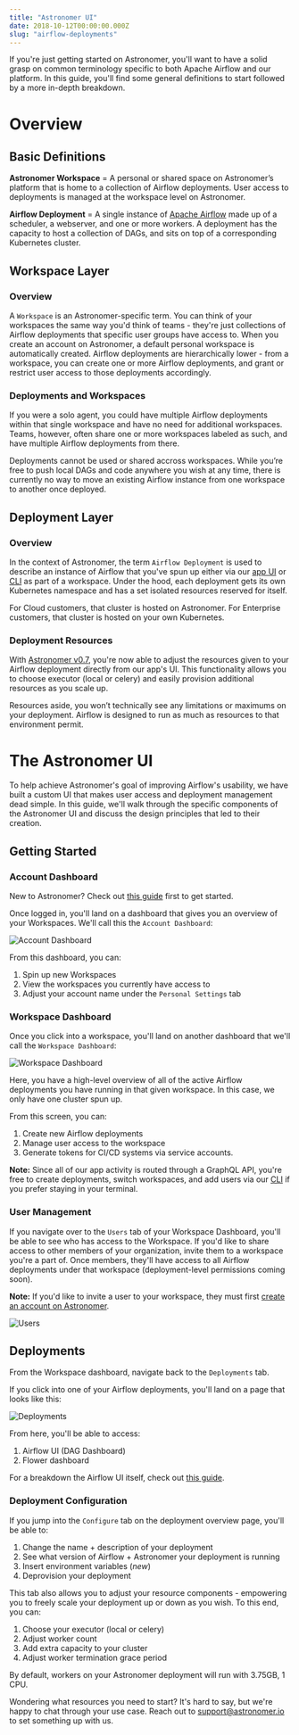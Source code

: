 ```yaml
---
title: "Astronomer UI"
date: 2018-10-12T00:00:00.000Z
slug: "airflow-deployments"
---
```


If you're just getting started on Astronomer, you'll want to have a solid grasp on common terminology specific to both Apache Airflow and our platform. In this guide, you'll find some general definitions to start followed by a more in-depth breakdown.

# Overview

## Basic Definitions 

**Astronomer Workspace** = A personal or shared space on Astronomer’s platform that is home to a collection of Airflow deployments. User access to deployments is managed at the workspace level on Astronomer.

**Airflow Deployment** = A single instance of [Apache Airflow](https://airflow.apache.org/) made up of a scheduler, a webserver, and one or more workers. A deployment has the capacity to host a collection of DAGs, and sits on top of a corresponding Kubernetes cluster.

## Workspace Layer

### Overview 
A `Workspace` is an Astronomer-specific term. You can think of your workspaces the same way you'd think of teams - they're just collections of Airflow deployments that specific user groups have access to. When you create an account on Astronomer, a default personal workspace is automatically created. Airflow deployments are hierarchically lower - from a workspace, you can create one or more Airflow deployments, and grant or restrict user access to those deployments accordingly.

### Deployments and Workspaces

If you were a solo agent, you could have multiple Airflow deployments within that single workspace and have no need for additional workspaces. Teams, however, often share one or more workspaces labeled as such, and have multiple Airflow deployments from there.

Deployments cannot be used or shared accross workspaces. While you’re free to push local DAGs and code anywhere you wish at any time, there is currently no way to move an existing Airflow instance from one workspace to another once deployed.

## Deployment Layer

### Overview

In the context of Astronomer, the term `Airflow Deployment` is used to describe an instance of Airflow that you've spun up either via our [app UI](https://astronomer.io/docs/overview) or [CLI](https://astronomer.io/docs/cli-getting-started) as part of a workspace. Under the hood, each deployment gets its own Kubernetes namespace and has a set isolated resources reserved for itself.

For Cloud customers, that cluster is hosted on Astronomer. For Enterprise customers, that cluster is hosted on your own Kubernetes.

### Deployment Resources

With [Astronomer v0.7](https://www.astronomer.io/blog/astronomer-v0-7-0-release-notes/), you're now able to adjust the resources given to your Airflow deployment directly from our app's UI. This functionality allows you to choose executor (local or celery) and easily provision additional resources as you scale up.

Resources aside, you won’t technically see any limitations or maximums on your deployment. Airflow is designed to run as much as resources to that environment permit.

# The Astronomer UI

To help achieve Astronomer's goal of improving Airflow's usability, we have built a custom UI that makes user access and deployment management dead simple. In this guide, we'll walk through the specific components of the Astronomer UI and discuss the design principles that led to their creation.

## Getting Started

### Account Dashboard

New to Astronomer? Check out [this guide](https://www.astronomer.io/docs/getting-started/) first to get started.

Once logged in, you'll land on a dashboard that gives you an overview of your Workspaces. We'll call this the `Account Dashboard`:

![Account Dashboard](https://s3.amazonaws.com/astronomer-cdn/website/img/guides/account_dashboard.png)

From this dashboard, you can:

1. Spin up new Workspaces
2. View the workspaces you currently have access to
3. Adjust your account name under the `Personal Settings` tab

### Workspace Dashboard 

Once you click into a workspace, you'll land on another dashboard that we'll call the `Workspace Dashboard`:

![Workspace Dashboard](https://s3.amazonaws.com/astronomer-cdn/website/img/guides/workspace_dashboard.png)

Here, you have a high-level overview of all of the active Airflow deployments you have running in that given workspace. In this case, we only have one cluster spun up. 

From this screen, you can:

1. Create new Airflow deployments
2. Manage user access to the workspace
3. Generate tokens for CI/CD systems via service accounts. 

**Note:** Since all of our app activity is routed through a GraphQL API, you're free to create deployments, switch workspaces, and add users via our [CLI](https://www.astronomer.io/docs/cli-getting-started/) if you prefer staying in your terminal.

### User Management

If you navigate over to the `Users` tab of your Workspace Dashboard, you'll be able to see who has access to the Workspace. If you'd like to share access to other members of your organization, invite them to a workspace you're a part of. Once members, they'll have access to all Airflow deployments under that workspace (deployment-level permissions coming soon).

**Note:** If you'd like to invite a user to your workspace, they must first [create an account on Astronomer](https://app.astronomer.cloud/signup).

![Users](https://s3.amazonaws.com/astronomer-cdn/website/img/guides/user_dashboard.png)

## Deployments

From the Workspace dashboard, navigate back to the `Deployments` tab.

If you click into one of your Airflow deployments, you'll land on a page that looks like this:

![Deployments](https://s3.amazonaws.com/astronomer-cdn/website/img/guides/deployment_dashboard.png)

From here, you'll be able to access:

1. Airflow UI (DAG Dashboard) 
2. Flower dashboard

For a breakdown the Airflow UI itself, check out [this guide](https://www.astronomer.io/guides/airflow-ui/).

### Deployment Configuration

If you jump into the `Configure` tab on the deployment overview page, you'll be able to:

1. Change the name + description of your deployment
2. See what version of Airflow + Astronomer your deployment is running
3. Insert environment variables (*new*)
4. Deprovision your deployment

This tab also allows you to adjust your resource components - empowering you to freely scale your deployment up or down as you wish. To this end, you can:

1. Choose your executor (local or celery)
2. Adjust worker count
3. Add extra capacity to your cluster
4. Adjust worker termination grace period

By default, workers on your Astronomer deployment will run with 3.75GB, 1 CPU.

Wondering what resources you need to start? It's hard to say, but we're happy to chat through your use case. Reach out to support@astronomer.io to set something up with us.
